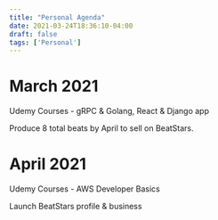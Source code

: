 ```yaml
---
title: "Personal Agenda"
date: 2021-03-24T18:36:10-04:00
draft: false
tags: ['Personal']
---
```

# March 2021
Udemy Courses - gRPC & Golang, React & Django app

Produce 8 total beats by April to sell on BeatStars.

# April 2021
Udemy Courses - AWS Developer Basics

Launch BeatStars profile & business
